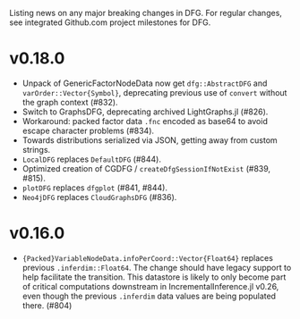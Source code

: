 Listing news on any major breaking changes in DFG.  For regular changes, see integrated Github.com project milestones for DFG.

# v0.18.0

- Unpack of GenericFactorNodeData now get `dfg::AbstractDFG` and `varOrder::Vector{Symbol}`, deprecating previous use of `convert` without the graph context (#832).
- Switch to GraphsDFG, deprecating archived LightGraphs.jl (#826).
- Workaround: packed factor data `.fnc` encoded as base64 to avoid escape character problems (#834).
- Towards distributions serialized via JSON, getting away from custom strings.
- `LocalDFG` replaces `DefaultDFG` (#844).
- Optimized creation of CGDFG / `createDfgSessionIfNotExist` (#839, #815).
- `plotDFG` replaces `dfgplot` (#841, #844).
- `Neo4jDFG` replaces `CloudGraphsDFG` (#836).

# v0.16.0

- `{Packed}VariableNodeData.infoPerCoord::Vector{Float64}` replaces previous `.inferdim::Float64`.  The change should have legacy support to help facilitate the transition.  This datastore is likely to only become part of critical computations downstream in IncrementalInference.jl v0.26, even though the previous `.inferdim` data values are being populated there.  (#804)